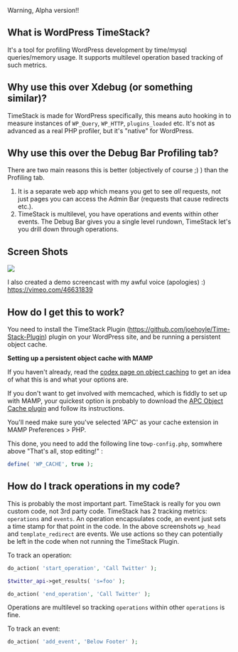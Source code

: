Warning, Alpha version!!

## What is WordPress TimeStack?

It's a tool for profiling WordPress development by time/mysql queries/memory usage. It supports multilevel operation based tracking of such metrics.

## Why use this over Xdebug (or something similar)?

TimeStack is made for WordPress specifically, this means auto hooking in to measure instances of `WP_Query`, `WP_HTTP`, `plugins_loaded` etc. It's not as advanced as a real PHP profiler, but it's "native" for WordPress.

## Why use this over the Debug Bar Profiling tab?

There are two main reasons this is better (objectively of course ;) ) than the Profiling tab.

1. It is a separate web app which means you get to see _all_ requests, not just pages you can access the Admin Bar (requests that cause redirects etc.).
2. TimeStack is multilevel, you have operations and events within other events. The Debug Bar gives you a single level rundown, TimeStack let's you drill down through operations.

## Screen Shots

![](https://s3.amazonaws.com/joehoyle-captured/cFrCt.png)



I also created a demo screencast with my awful voice (apologies) :) https://vimeo.com/46631839

## How do I get this to work?

You need to install the TimeStack Plugin (https://github.com/joehoyle/Time-Stack-Plugin) plugin on your WordPress site, and be running a persistent object cache. 

**Setting up a persistent object cache with MAMP**

If you haven't already, read the [codex page on object caching](http://codex.wordpress.org/Class_Reference/WP_Object_Cache) to get an idea of what this is and what your options are.

If you don't want to get involved with memcached, which is fiddly to set up with MAMP, your quickest option is probably to download the [APC Object Cache plugin](http://wordpress.org/extend/plugins/apc/) and follow its instructions.

You'll need make sure you've selected 'APC' as your cache extension in MAMP Preferences > PHP.

This done, you need to add the following line to`wp-config.php`, somwhere above "That's all, stop editing!" :

```PHP
define( 'WP_CACHE', true );
```

## How do I track operations in my code?

This is probably the most important part. TimeStack is really for you own custom code, not 3rd party code. TimeStack has 2 tracking metrics: `operations` and `events`. An operation encapsulates code, an event just sets a time stamp for that point in the code. In the above screenshots `wp_head` and `template_redirect` are events. We use actions so they can potentially be left in the code when not running the TimeStack Plugin.

To track an operation:

```PHP
do_action( 'start_operation', 'Call Twitter' );

$twitter_api->get_results( 's=foo' );

do_action( 'end_operation', 'Call Twitter' );
```

Operations are multilevel so tracking `operations` within other `operations` is fine.

To track an event:

```PHP 
do_action( 'add_event', 'Below Footer' );
```
